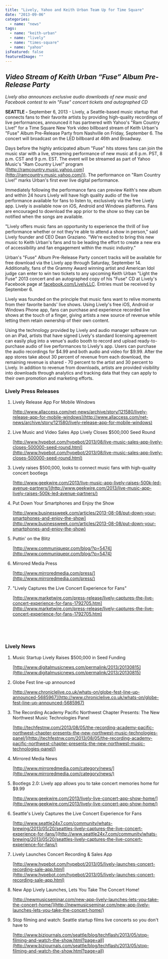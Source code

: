 ```yaml
---
title: "Lively, Yahoo and Keith Urban Team Up for Time Square"
date: "2013-09-06"
categories: 
  - name: "news"
tags: 
  - name: "keith-urban"
  - name: "lively"
  - name: "times-square"
  - name: "yahoo"
isFeatured: false
featuredImage: ""
---
```


## _**Video Stream of Keith Urban “Fuse” Album Pre-Release Party**_

_Lively also announces exclusive audio downloads of new music and Facebook contest to win "Fuse" concert tickets and autographed CD_

**SEATTLE -** September 6, 2013 - Lively, a Seattle-based music startup that connects fans to their favorite artists by providing high-quality recordings of live performances, announced it has partnered with Yahoo's "Ram Country Live!" for a Time Square New York video billboard stream of Keith Urban's "Fuse" Album Pre-Release Party from Nashville on Friday, September 6. The concert will broadcast on the LED billboard at 46th and Broadway.

Days before the highly anticipated album "Fuse" hits stores fans can join the music star with a live, streaming performance of new music at 6 p.m. PST, 8 p.m. CST and 9 p.m. EST. The event will be streamed as part of Yahoo Music's "Ram Country Live!" program ([http://ramcountry.music.yahoo.com](http://ramcountry.music.yahoo.com/)). The performance on "Ram Country Live!" marks Urban's first ever live digital performance.

Immediately following the performance fans can preview Keith's new album and within 24 hours Lively will have high quality audio of the live performance available for fans to listen to, exclusively via the free Lively app. Lively is available now on iOS, Android and Windows platforms. Fans are encouraged to download the app prior to the show so they can be notified when the songs are available.

"Lively offers music fans an opportunity to experience the thrill of live performance whether or not they're able to attend a show in person," said Lively founder and CEO Dean Graziano. "We're excited to bring this new music to Keith Urban's fans and to be leading the effort to create a new era of accessibility and fan engagement within the music industry."

Urban's "Fuse" Album Pre-Release Party concert tracks will be available for free download via the Lively app through Saturday, September 14. Additionally, fans of the Grammy Award winning artist and American Idol judge can enter to win two tickets to any upcoming Keith Urban "Light the Fuse" 2013 concert and an autographed copy of his "Fuse" CD at Lively's Facebook page at [facebook.com/LivelyLLC](http://facebook.com/LivelyLLC.). Entries must be received by September 6.

Lively was founded on the principle that music fans want to relive moments from their favorite bands' live shows. Using Lively's free iOS, Android or Windows Phone app, fans can purchase and experience recorded live shows at the touch of a finger, giving artists a new source of revenue while letting them retain ownership of their own content.

Using the technology provided by Lively and audio manager software run on an iPad, artists that have signed Lively's standard licensing agreement can easily plug into a venue's audio booth to record and upload ready-to-purchase audio of live performances to Lively's app. Users can purchase the audio recordings for $4.99 and both audio and video for $9.99. After the app stores take about 30 percent of revenue from each download, the remaining revenue is shared - 70 percent to the artist and 30 percent to Lively. In addition to revenue from downloads, artists are provided visibility into downloads through analytics and tracking data that they can apply to their own promotion and marketing efforts.

### Lively Press Releases

1. Lively Release App For Mobile Windows
    
    [http://www.allaccess.com/net-news/archive/story/121580/lively-release-app-for-mobile-windows](http://www.allaccess.com/net-news/archive/story/121580/lively-release-app-for-mobile-windows)
    
2. Live Music and Video Sales App Lively Closes $500,000 Seed Round
    
    [http://www.hypebot.com/hypebot/2013/08/live-music-sales-app-lively-closes-500000-seed-round.html](http://www.hypebot.com/hypebot/2013/08/live-music-sales-app-lively-closes-500000-seed-round.html)
3. Lively raises $500,000, looks to connect music fans with high-quality concert bootlegs
    
    [http://www.geekwire.com/2013/live-music-app-lively-raises-500k-led-avenue-partners/](http://www.geekwire.com/2013/live-music-app-lively-raises-500k-led-avenue-partners/)
4. Put Down Your Smartphones and Enjoy the Show
    
    [http://www.businessweek.com/articles/2013-08-08/put-down-your-smartphones-and-enjoy-the-show](http://www.businessweek.com/articles/2013-08-08/put-down-your-smartphones-and-enjoy-the-show)
5. Puttin' on the Blitz
    
    [http://www.communiquepr.com/blog/?p=5474](http://www.communiquepr.com/blog/?p=5474)
6. Mirrored Media Press
    
    [http://www.mirroredmedia.com/press/](http://www.mirroredmedia.com/press/)
7. "Lively Captures the Live Concert Experience for Fans"
    
    [http://www.marketwire.com/press-release/lively-captures-the-live-concert-experience-for-fans-1792705.htm](http://www.marketwire.com/press-release/lively-captures-the-live-concert-experience-for-fans-1792705.htm)

 

 

### Lively News

1. Music Startup Lively Raises $500,000 in Seed Funding
    
    [http://www.digitalmusicnews.com/permalink/2013/20130815](http://www.digitalmusicnews.com/permalink/2013/20130815)
2. Globe Fest line-up announced
    
    [http://www.chroniclelive.co.uk/whats-on/globe-fest-line-up-announced-5685967](http://www.chroniclelive.co.uk/whats-on/globe-fest-line-up-announced-5685967)
3. The Recording Academy Pacific Northwest Chapter Presents: The New Northwest Music Technologies Panel
    
    [http://techfestnw.com/2013/08/05/the-recording-academy-pacific-northwest-chapter-presents-the-new-northwest-music-technologies-panel/](http://techfestnw.com/2013/08/05/the-recording-academy-pacific-northwest-chapter-presents-the-new-northwest-music-technologies-panel/)
4. Mirrored Media News
    
    [http://www.mirroredmedia.com/category/news/](http://www.mirroredmedia.com/category/news/)
5. Bootlegs 2.0: Lively app allows you to take concert memories home for $9.99
    
    [http://www.geekwire.com/2013/lively-live-concert-app-show-home/](http://www.geekwire.com/2013/lively-live-concert-app-show-home/)
6. Seattle's Lively Captures the Live Concert Experience for Fans
    
    [http://www.seattle24x7.com/community/whats-brewing/2013/05/20/seattles-lively-captures-the-live-concert-experience-for-fans/](http://www.seattle24x7.com/community/whats-brewing/2013/05/20/seattles-lively-captures-the-live-concert-experience-for-fans/)
7. Lively Launches Concert Recording & Sales App
    
    [http://www.hypebot.com/hypebot/2013/05/lively-launches-concert-recording-sale-app.html](http://www.hypebot.com/hypebot/2013/05/lively-launches-concert-recording-sale-app.html)
    
8. New App Lively Launches, Lets You Take The Concert Home!
    
    [http://newmusicseminar.com/new-app-lively-launches-lets-you-take-the-concert-home/](http://newmusicseminar.com/new-app-lively-launches-lets-you-take-the-concert-home/)
9. Stop filming and watch: Seattle startup films live concerts so you don't have to
    
    [http://www.bizjournals.com/seattle/blog/techflash/2013/05/stop-filming-and-watch-the-show.html?page=all](http://www.bizjournals.com/seattle/blog/techflash/2013/05/stop-filming-and-watch-the-show.html?page=all)
